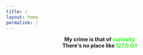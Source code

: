 ```yaml
---
title: /
layout: home
permalink: /
---
```

<link rel="shortcut icon" type="image/x-icon" href="favicon.ico">
<b><center>My crime is that of <span style="color: #17ff00;">curiosity</span></center></b>
<b><center>There's no place like <span style="color: #17ff00;">127.0.0.1</span></center></b>
<script data-ad-client="ca-pub-1879358620603685" async src="https://pagead2.googlesyndication.com/pagead/js/adsbygoogle.js"></script>
